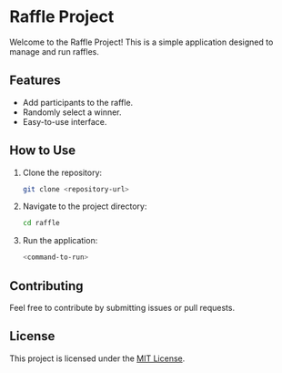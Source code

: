 # Raffle Project

Welcome to the Raffle Project! This is a simple application designed to manage and run raffles.

## Features

- Add participants to the raffle.
- Randomly select a winner.
- Easy-to-use interface.

## How to Use

1. Clone the repository:
    ```bash
    git clone <repository-url>
    ```
2. Navigate to the project directory:
    ```bash
    cd raffle
    ```
3. Run the application:
    ```bash
    <command-to-run>
    ```

## Contributing

Feel free to contribute by submitting issues or pull requests.

## License

This project is licensed under the [MIT License](LICENSE).